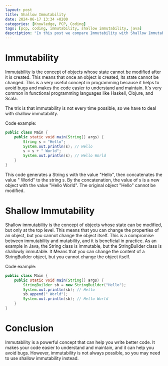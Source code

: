 ```yaml
---
layout: post
title: Shallow Immutability
date: 2024-06-17 13:34 +0200
categories: [Knowledge, PCP, Coding]
tags: [pcp, coding, immutability, shallow immutability, java]
description: "In this post we compare Immutability with Shallow Immutability"
---
```

# Immutability
Immutability is the concept of objects whose state cannot be modified after it is created.
This means that once an object is created, its state cannot be changed.
This is a very useful concept in programming because it helps to avoid bugs
and makes the code easier to understand and maintain.
It's very common in functional programming languages like Haskell, Clojure, and Scala.

The trix is that immutability is not every time possible, so we have to deal with shallow immutability.

Code example:
```java
public class Main {
    public static void main(String[] args) {
        String s = "Hello";
        System.out.println(s); // Hello
        s = s + " World";
        System.out.println(s); // Hello World
    }
}
```
This code generates a String s with the value "Hello",
then concatenates the value " World" to the string s. By the concatenation,
the value of s is a new object with the value "Hello World".
The original object "Hello" cannot be modified.

# Shallow Immutability
Shallow immutability is the concept of objects whose state can be modified, but only at the top level.
This means that you can change the properties of an object, but you cannot change the object itself.
This is a compromise between immutability and mutability, and it is beneficial in practice.
As an example in Java, the String class is immutable, but the StringBuilder class is shallowly immutable.
It Means that you can change the content of a StringBuilder object, but you cannot change the object itself.

Code example:
```java
public class Main {
    public static void main(String[] args) {
        StringBuilder sb = new StringBuilder("Hello");
        System.out.println(sb); // Hello
        sb.append(" World");
        System.out.println(sb); // Hello World
    }
}
```

# Conclusion
Immutability is a powerful concept that can help you write better code.
It makes your code easier to understand and maintain, and it can help you avoid bugs.
However, immutability is not always possible, so you may need to use shallow immutability instead.

